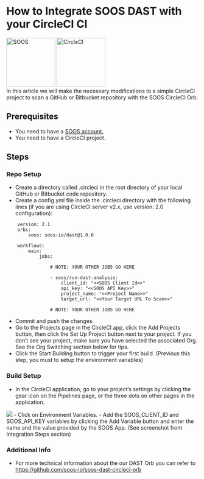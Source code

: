 # How to Integrate SOOS DAST with your CircleCI CI
<div>
<img src="../assets/img/SOOS-Icon.png" alt="SOOS" width="128" height="128">
<img src="../assets/img/circleci.png" alt="CircleCI" width="128" height="128">
</div>
In this article we will make the necessary modifications to a simple CircleCI project to scan a GitHub or Bitbucket repository with the SOOS CircleCI Orb.

## Prerequisites

- You need to have a [SOOS account.](https://app.soos.io/register)
- You need to have a CircleCI project.

## Steps

### **Repo Setup**
- Create a directory called .circleci in the root directory of your local GitHub or Bitbucket code repository.
- Create a config.yml file inside the .circleci directory with the following lines (if you are using CircleCI server v2.x, use version: 2.0 configuration):

```
    version: 2.1
    orbs:
        soos: soos-io/dast@1.0.0

    workflows:
        main:
            jobs:

                # NOTE: YOUR OTHER JOBS GO HERE

                - soos/run-dast-analysis:
                    client_id: "<<SOOS Client Id>>"
                    api_key: "<<SOOS API Key>>"
                    project_name: "<<Project Name>>"
                    target_url: "<<Your Target URL To Scan>>"

                # NOTE: YOUR OTHER JOBS GO HERE
```


- Commit and push the changes.
- Go to the Projects page in the CircleCI app, click the Add Projects button, then click the Set Up Project button next to your project. If you don’t see your project, make sure you have selected the associated Org. See the Org Switching section below for tips.
- Click the Start Building button to trigger your first build. (Previous this step, you must to setup the environment variables)

### **Build Setup**
- In the CircleCI application, go to your project’s settings by clicking the gear icon on the Pipelines page, or the three dots on other pages in the application.
<img src="../assets/img/circleci-settings.png">
- Click on Environment Variables.
- Add the SOOS_CLIENT_ID and SOOS_API_KEY variables by clicking the Add Variable button and enter the name and the value provided by the SOOS App. (See screenshot from Integration Steps section) 

### **Additional Info**
- For more technical information about the our DAST Orb you can refer to
https://github.com/soos-io/soos-dast-circleci-orb

